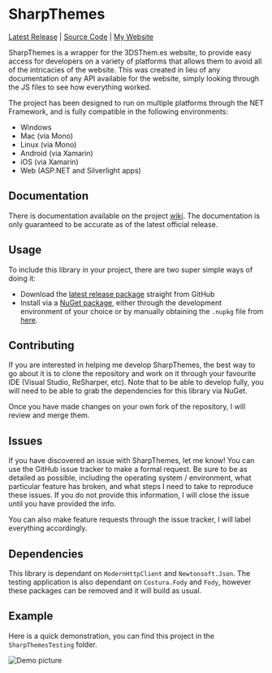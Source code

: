 # SharpThemes

[Latest Release](https://github.com/kade-robertson/SharpThemes/releases/latest) \| [Source Code](https://github.com/kade-robertson/SharpThemes) \| [My Website](http://kaderobertson.pw)

SharpThemes is a wrapper for the 3DSThem.es website, to provide easy access for developers on a variety 
of platforms that allows them to avoid all of the intricacies of the website. This was created in lieu of
any documentation of any API available for the website, simply looking through the JS files to see how
everything worked.

The project has been designed to run on multiple platforms through the NET Framework, and is fully compatible
in the following environments:

 - Windows
 - Mac (via Mono)
 - Linux (via Mono)
 - Android (via Xamarin)
 - iOS (via Xamarin)
 - Web (ASP.NET and Silverlight apps)
 
## Documentation

There is documentation available on the project [wiki](https://github.com/kade-robertson/SharpThemes/wiki). The documentation is
only guaranteed to be accurate as of the latest official release.

## Usage

To include this library in your project, there are two super simple ways of doing it:

 - Download the [latest release package](https://github.com/kade-robertson/SharpThemes/releases/latest) straight from GitHub
 - Install via a [NuGet package](https://www.nuget.org/packages/SharpThemes/), either through the development environment of your choice or by manually obtaining the `.nupkg`
   file from [here](https://github.com/kade-robertson/SharpThemes/releases).
   
## Contributing

If you are interested in helping me develop SharpThemes, the best way to go about it is to clone the repository and work on it
through your favourite IDE (Visual Studio, ReSharper, etc). Note that to be able to develop fully, you will need to be able to
grab the dependencies for this library via NuGet.

Once you have made changes on your own fork of the repository, I will review and merge them.

## Issues

If you have discovered an issue with SharpThemes, let me know! You can use the GitHub issue tracker to make a formal request. 
Be sure to be as detailed as possible, including the operating system / environment, what particular feature has broken, and 
what steps I need to take to reproduce these issues. If you do not provide this information, I will close the issue until you 
have provided the info.

You can also make feature requests through the issue tracker, I will label everything accordingly.

## Dependencies

This library is dependant on `ModernHttpClient` and `Newtonsoft.Json`. The testing application is also dependant on `Costura.Fody` 
and `Fody`, however these packages can be removed and it will build as usual.

## Example

Here is a quick demonstration, you can find this project in the `SharpThemesTesting` folder.

![Demo picture](http://sharpthemes.pw/demo.png)

